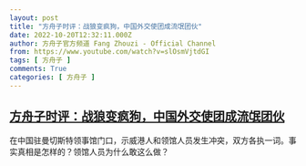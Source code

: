 ```yaml
---
layout: post
title: "方舟子时评：战狼变疯狗，中国外交使团成流氓团伙"
date: 2022-10-20T12:32:11.000Z
author: 方舟子官方频道 Fang Zhouzi - Official Channel
from: https://www.youtube.com/watch?v=slOsmVjtdGI
tags: [ 方舟子 ]
comments: True
categories: [ 方舟子 ]
---
```

<!--1666269131000-->
[方舟子时评：战狼变疯狗，中国外交使团成流氓团伙](https://www.youtube.com/watch?v=slOsmVjtdGI)
------

<div>
在中国驻曼切斯特领事馆门口，示威港人和领馆人员发生冲突，双方各执一词。事实真相是怎样的？领馆人员为什么敢这么做？
</div>
